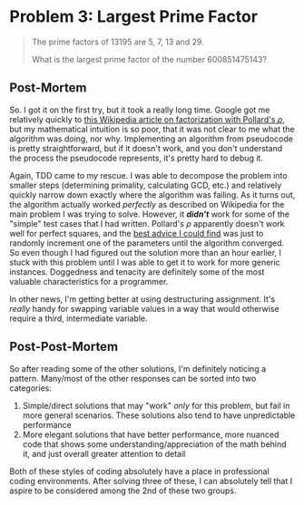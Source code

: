 # Problem 3: Largest Prime Factor

> The prime factors of 13195 are 5, 7, 13 and 29.
>
> What is the largest prime factor of the number 600851475143?

## Post-Mortem

So. I got it on the first try, but it took a really long time. Google got me relatively quickly to [this Wikipedia article on factorization with Pollard's _ρ_](https://en.wikipedia.org/wiki/Pollard%27s_rho_algorithm), but my mathematical intuition is so poor, that it was not clear to me what the algorithm was doing, nor why. Implementing an algorithm from pseudocode is pretty straightforward, but if it doesn't work, and you don't understand the process the pseudocode represents, it's pretty hard to debug it.

Again, TDD came to my rescue. I was able to decompose the problem into smaller steps (determining primality, calculating GCD, etc.) and relatively quickly narrow down exactly where the algorithm was failing. As it turns out, the algorithm actually worked _perfectly_ as described on Wikipedia for the main problem I was trying to solve. However, it **_didn't_** work for some of the "simple" test cases that I had written. Pollard's _ρ_ apparently doesn't work well for perfect squares, and the [best advice I could find](https://stackoverflow.com/a/48208795/296725) was just to randomly increment one of the parameters until the algorithm converged. So even though I had figured out the solution more than an hour earlier, I stuck with this problem until I was able to get it to work for more generic instances. Doggedness and tenacity are definitely some of the most valuable characteristics for a programmer.

In other news, I'm getting better at using destructuring assignment. It's _really_ handy for swapping variable values in a way that would otherwise require a third, intermediate variable.

## Post-Post-Mortem

So after reading some of the other solutions, I'm definitely noticing a pattern. Many/most of the other responses can be sorted into two categories:

1. Simple/direct solutions that may "work" _only_ for this problem, but fail in more general scenarios. These solutions also tend to have unpredictable performance
2. More elegant solutions that have better performance, more nuanced code that shows some understanding/appreciation of the math behind it, and just overall greater attention to detail

Both of these styles of coding absolutely have a place in professional coding environments. After solving three of these, I can absolutely tell that I aspire to be considered among the 2nd of these two groups.
